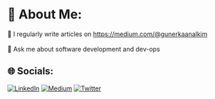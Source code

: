 # 💫 About Me:

📝 I regularly write articles on https://medium.com/@gunerkaanalkim<br><br>💬 Ask me about software development and dev-ops<br>


## 🌐 Socials:
[![LinkedIn](https://img.shields.io/badge/LinkedIn-%230077B5.svg?logo=linkedin&logoColor=white)](https://linkedin.com/in/kaanalkim) [![Medium](https://img.shields.io/badge/Medium-12100E?logo=medium&logoColor=white)](https://medium.com/@gunerkaanalkim) [![Twitter](https://img.shields.io/badge/Twitter-%231DA1F2.svg?logo=Twitter&logoColor=white)](https://twitter.com/kaanalkim) 
